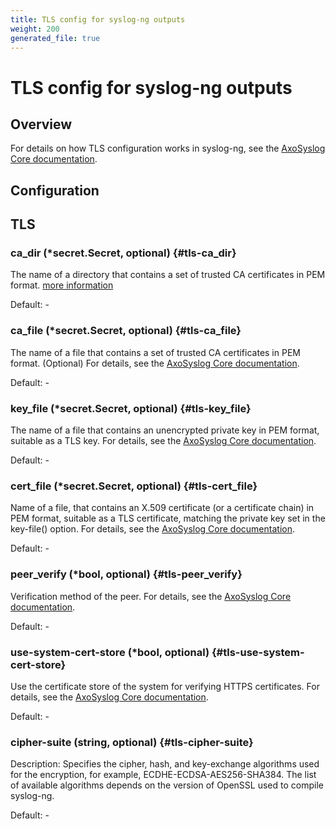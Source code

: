 ```yaml
---
title: TLS config for syslog-ng outputs
weight: 200
generated_file: true
---
```


# TLS config for syslog-ng outputs
## Overview
 For details on how TLS configuration works in syslog-ng, see the [AxoSyslog Core documentation](https://axoflow.com/docs/axosyslog-core/chapter-encrypted-transport-tls/).

## Configuration
## TLS

### ca_dir (*secret.Secret, optional) {#tls-ca_dir}

The name of a directory that contains a set of trusted CA certificates in PEM format. [more information](https://axoflow.com/docs/axosyslog-core/chapter-encrypted-transport-tls/tlsoptions/#ca-dir) 

Default: -

### ca_file (*secret.Secret, optional) {#tls-ca_file}

The name of a file that contains a set of trusted CA certificates in PEM format. (Optional) For details, see the [AxoSyslog Core documentation](https://axoflow.com/docs/axosyslog-core/chapter-encrypted-transport-tls/tlsoptions/#ca-file). 

Default: -

### key_file (*secret.Secret, optional) {#tls-key_file}

The name of a file that contains an unencrypted private key in PEM format, suitable as a TLS key. For details, see the [AxoSyslog Core documentation](https://axoflow.com/docs/axosyslog-core/chapter-encrypted-transport-tls/tlsoptions/#key-file). 

Default: -

### cert_file (*secret.Secret, optional) {#tls-cert_file}

Name of a file, that contains an X.509 certificate (or a certificate chain) in PEM format, suitable as a TLS certificate, matching the private key set in the key-file() option. For details, see the [AxoSyslog Core documentation](https://axoflow.com/docs/axosyslog-core/chapter-encrypted-transport-tls/tlsoptions/#cert-file). 

Default: -

### peer_verify (*bool, optional) {#tls-peer_verify}

Verification method of the peer. For details, see the [AxoSyslog Core documentation](https://axoflow.com/docs/axosyslog-core/chapter-encrypted-transport-tls/tlsoptions/#tls-options-peer-verify). 

Default: -

### use-system-cert-store (*bool, optional) {#tls-use-system-cert-store}

Use the certificate store of the system for verifying HTTPS certificates. For details, see the [AxoSyslog Core documentation](https://curl.se/docs/sslcerts.html). 

Default: -

### cipher-suite (string, optional) {#tls-cipher-suite}

Description: Specifies the cipher, hash, and key-exchange algorithms used for the encryption, for example, ECDHE-ECDSA-AES256-SHA384. The list of available algorithms depends on the version of OpenSSL used to compile syslog-ng. 

Default: -


